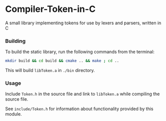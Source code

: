 # Compiler-Token-in-C
A small library implementing tokens for use by lexers and parsers, written in C

### Building
To build the static library,  run the following commands from the terminal:
```bash
mkdir build && cd build && cmake .. && make ; cd ..
```
This will build ```libToken.a``` in ```./bin``` directory.

### Usage
Include ```Token.h``` in the source file and link to ```libToken.a``` while compiling the source file.

See ```include/Token.h``` for information about functionality provided by this module.
